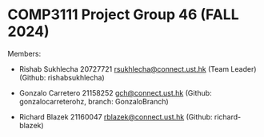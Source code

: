 # COMP3111 Project Group 46 (FALL 2024)

Members:

- Rishab Sukhlecha 20727721 rsukhlecha@connect.ust.hk (Team Leader) (Github: rishabsukhlecha)

- Gonzalo Carretero 21158252 gch@connect.ust.hk (Github: gonzalocarreterohz, branch: GonzaloBranch)

- Richard Blazek 21160047 rblazek@connect.ust.hk (Github: richard-blazek)
